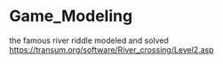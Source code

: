# Game_Modeling
the famous river riddle modeled and solved
https://transum.org/software/River_crossing/Level2.asp

